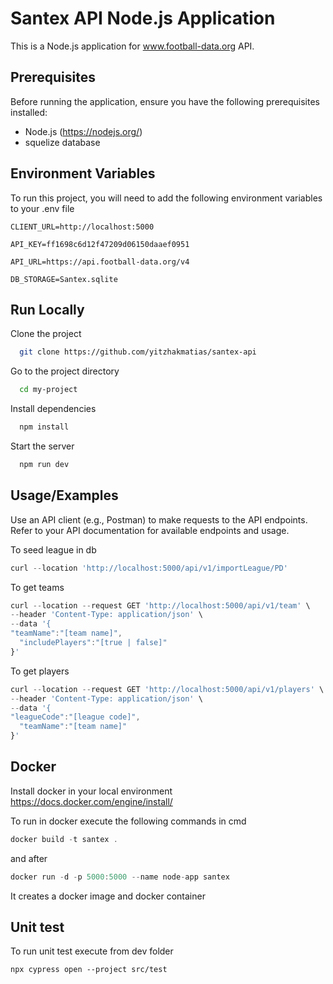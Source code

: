 # Santex API Node.js Application

This is a Node.js application for www.football-data.org API.

## Prerequisites

Before running the application, ensure you have the following prerequisites installed:

- Node.js (https://nodejs.org/)
- squelize database 
## Environment Variables

To run this project, you will need to add the following environment variables to your .env file

`CLIENT_URL=http://localhost:5000`

`API_KEY=ff1698c6d12f47209d06150daaef0951`

`API_URL=https://api.football-data.org/v4`

`DB_STORAGE=Santex.sqlite`


## Run Locally

Clone the project

```bash
  git clone https://github.com/yitzhakmatias/santex-api
```

Go to the project directory

```bash
  cd my-project
```

Install dependencies

```bash
  npm install
```

Start the server

```bash
  npm run dev
```

## Usage/Examples
Use an API client (e.g., Postman) to make requests to the API endpoints.
Refer to your API documentation for available endpoints and usage.

To seed league in db
```javascript
curl --location 'http://localhost:5000/api/v1/importLeague/PD' 
```
To get teams
```javascript
curl --location --request GET 'http://localhost:5000/api/v1/team' \
--header 'Content-Type: application/json' \
--data '{
"teamName":"[team name]",
  "includePlayers":"[true | false]"
}' 
```
To get players
```javascript
curl --location --request GET 'http://localhost:5000/api/v1/players' \
--header 'Content-Type: application/json' \
--data '{
"leagueCode":"[league code]",
  "teamName":"[team name]"
}'
```
## Docker 
Install docker in your local environment <https://docs.docker.com/engine/install/>

To run in docker execute the following commands in cmd 
```javascript
docker build -t santex .
```
and after

```javascript
docker run -d -p 5000:5000 --name node-app santex
```
It creates a docker image and docker container 

## Unit test

To run unit test execute from dev folder 
```jsunicoderegexp
npx cypress open --project src/test
```

